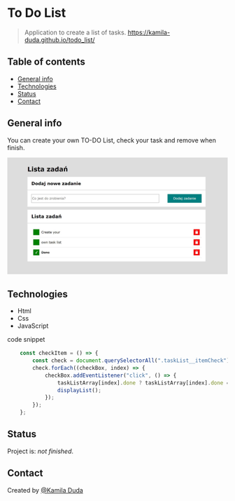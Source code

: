 # To Do List
> Application to create a list of tasks. https://kamila-duda.github.io/todo_list/

## Table of contents
* [General info](#general-info)
* [Technologies](#technologies)
* [Status](#status)
* [Contact](#contact)

## General info
You can create your own TO-DO List, check your task and remove when finish.

![homepage screenshot](https://github.com/kamila-duda/todo_list/blob/master/openGraph.JPG?raw=true)

## Technologies
* Html
* Css
* JavaScript

code snippet
```javascript
    const checkItem = () => {
        const check = document.querySelectorAll(".taskList__itemCheck");
        check.forEach((checkBox, index) => {
            checkBox.addEventListener("click", () => {
                taskListArray[index].done ? taskListArray[index].done = false : taskListArray[index].done = true;
                displayList();
            });
        });
    };
```

## Status
Project is: _not finished_.

## Contact
Created by [@Kamila Duda](https://github.com/kamila-duda)

